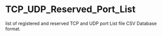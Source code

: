 # TCP_UDP_Reserved_Port_List
list of registered and reserved TCP and UDP port List file CSV Database format.
